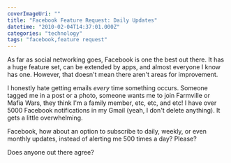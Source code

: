 ```yaml
---
coverImageUri: ""
title: "Facebook Feature Request: Daily Updates"
datetime: "2010-02-04T14:37:01.000Z"
categories: "technology"
tags: "facebook,feature request"
---
```


As far as social networking goes, Facebook is one the best out there. It has a huge feature set, can be extended by apps, and almost everyone I know has one. However, that doesn't mean there aren't areas for improvement.

I honestly hate getting emails _every_ time something occurs. Someone tagged me in a post or a photo, someone wants me to join Farmville or Mafia Wars, they think I'm a family member, etc, etc, and etc! I have over 5000 Facebook notifications in my Gmail (yeah, I don't delete anything). It gets a little overwhelming.

Facebook, how about an option to subscribe to daily, weekly, or even monthly updates, instead of alerting me 500 times a day? Please?

Does anyone out there agree?
